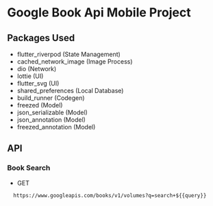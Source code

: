 
# Google Book Api Mobile Project

## Packages Used

- flutter_riverpod (State Management)
- cached_network_image (Image Process)
- dio (Network)
- lottie (UI)
- flutter_svg (UI)
- shared_preferences (Local Database)
- build_runner (Codegen)
- freezed (Model)
- json_serializable (Model)
- json_annotation (Model)
- freezed_annotation (Model)

  
## API

### Book Search
- GET
```http
  https://www.googleapis.com/books/v1/volumes?q=search+${{query}}
```
  